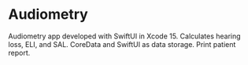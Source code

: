 # Audiometry
Audiometry app developed with SwiftUI in Xcode 15. Calculates hearing loss, ELI, and SAL. CoreData and SwiftUI as data storage. Print patient report.

